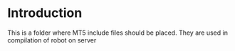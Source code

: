 # Introduction 
This is a folder where MT5 include files should be placed. They are used in compilation of robot on server
